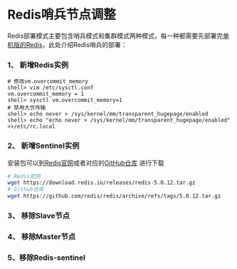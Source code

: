 # Redis哨兵节点调整

Redis部署模式主要包含哨兵模式和集群模式两种模式，每一种都需要先部署完[单机版的Redis](docs/redis/basic/202112/1.Redis部署实践.md)，此处介绍Redis哨兵的部署：
### 1、 新增Redis实例
```
# 修改vm.overcommit_memory
shell> vim /etc/sysctl.conf
vm.overcommit_memory = 1
shell> sysctl vm.overcommit_memory=1
# 禁用大页传输
shell> echo never > /sys/kernel/mm/transparent_hugepage/enabled
shell> echo "echo never > /sys/kernel/mm/transparent_hugepage/enabled" >>/etc/rc.local
```
### 2、 新增Sentinel实例
安装包可以到[Redis官网](https://redis.io/download)或者对应的[GitHub仓库](https://github.com/redis/redis/releases) 进行下载
```bash
# Redis官网
wget https://download.redis.io/releases/redis-5.0.12.tar.gz
# Github仓库
wget https://github.com/redis/redis/archive/refs/tags/5.0.12.tar.gz
```

### 3、 移除Slave节点

### 4、 移除Master节点

### 5、移除Redis-sentinel